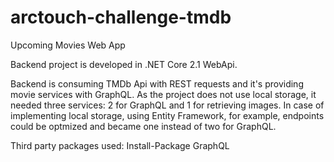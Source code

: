 # arctouch-challenge-tmdb
Upcoming Movies Web App

Backend project is developed in .NET Core 2.1 WebApi.

Backend is consuming TMDb Api with REST requests and it's providing movie services with GraphQL.
As the project does not use local storage, it needed three services: 2 for GraphQL and 1 for retrieving images.
In case of implementing local storage, using Entity Framework, for example, endpoints could be optmized and became one instead of two for GraphQL.

Third party packages used:
	Install-Package GraphQL
	
